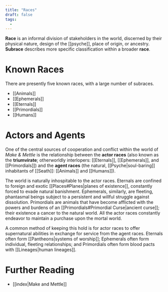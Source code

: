 ```yaml
---
title: "Races"
draft: false
tags:
  - 
---
```


**Race** is an informal division of stakeholders in the world, discerned by their physical nature, design of the [[psyche]], place of origin, or ancestry. **Subrace** describes more specific classification within a broader **race**.

# Known Races
There are presently five known races, with a large number of subraces.
- [[Animals]]
- [[Ephemerals]]
- [[Eternals]]
- [[Primordials]]
- [[Humans]]

# Actors and Agents
One of the central sources of cooperation and conflict within the world of *Make & Mettle* is the relationship between the **actor races** (also known as the **triumvirate**; otherworldly interlopers: [[Eternals]], [[Ephemerals]], and [[Primordials]]) and the **agent races** (the natural, [[Psyche|soul-baring]] inhabitants of [[Seath]]: [[Animals]] and [[Humans]]). 

The world is naturally inhospitable to the actor races. Eternals are confined to foreign and exotic [[Places#Planes|planes of existence]], constantly forced to evade natural banishment. Ephemerals, similarly, are fleeting, phantasmal beings subject to a persistent and willful struggle against dissolution. Primordials are animals that have become afflicted with the powers and burdens of an [[Primordials#Primordial Curse|ancient curse]]; their existence a cancer to the natural world. All the actor races constantly endeavor to maintain a purchase upon the mortal world.

A common method of keeping this hold is for actor races to offer supernatural abilities in exchange for service from the agent races. Eternals often form [[Pantheons|systems of worship]]; Ephemerals often form individual, fleeting relationships; and Primordials often form blood pacts with [[Lineages|human lineages]].

# Further Reading
- [[index|Make and Mettle]]